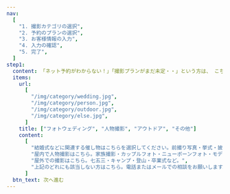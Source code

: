 ```yaml
---
nav:
  [
    "1. 撮影カテゴリの選択",
    "2. 予約のプランの選択",
    "3. お客様情報の入力",
    "4. 入力の確認",
    "5. 完了",
  ]
step1:
  content: 「ネット予約がわからない！」「撮影プランがまだ未定・・」という方は、 こちらからお電話・メールまたはTwitternのDMでお気軽に相談ください！
  items:
    url:
      [
        "/img/category/wedding.jpg",
        "/img/category/person.jpg",
        "/img/category/outdoor.jpg",
        "/img/category/else.jpg",
      ]
    title: ["フォトウェディング", "人物撮影", "アウトドア", "その他"]
    content:
      [
        "結婚式などに関連する催し物はこちらを選択してください。前撮り写真・挙式・披露宴・二次会など。",
        "屋内で人物撮影はこちら。家族撮影・カップルフォト・ニューボーンフォト・モデル写真など。",
        "屋外での撮影はこちら。七五三・キャンプ・登山・卒業式など。",
        "上記のどれにも該当しない方はこちら。電話またはメールでの相談をお願いします。",
      ]
  btn_text: 次へ進む
---
```

